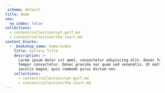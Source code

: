 ```yaml
---
_schema: default
title: Home
seo:
  no_index: false
collections:
  - content/collection/nyt-golf.md
  - content/collection/the-court.md
content_blocks:
  - _bookshop_name: home/index
    title: Gallery Title
    description: >-
      Lorem ipsum dolor sit amet, consectetur adipiscing elit. Donec fermentum
      tempor consectetur. Donec gravida nec quam sed venenatis. Ut mattis
      iaculis magna, quis commodo purus dictum non.
    collections:
      - content/collection/nyt-golf.md
      - content/collection/the-court.md
---
```

